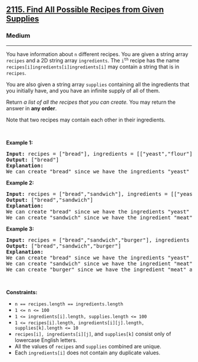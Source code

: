 <h2><a href="https://leetcode.com/problems/find-all-possible-recipes-from-given-supplies/">2115. Find All Possible Recipes from Given Supplies</a></h2><h3>Medium</h3><hr><div><p><font papago-translate="cached" papago-id="14">You have information about </font><code>n</code><font papago-translate="cached" papago-id="15"> different recipes. You are given a string array </font><code>recipes</code><font papago-translate="cached" papago-id="16"> and a 2D string array </font><code>ingredients</code><font papago-translate="cached" papago-id="17">. The </font><code>i<sup>th</sup></code><font papago-translate="cached" papago-id="18"> recipe has the name </font><code>recipes[i]</code><code>ingredients[i]</code><code>ingredients[i]</code><font papago-translate="cached" papago-id="21"> may contain a string that is in </font><code>recipes</code><font papago-translate="cached" papago-id="22">.</font></p>

<p><font papago-translate="cached" papago-id="23">You are also given a string array </font><code>supplies</code><font papago-translate="cached" papago-id="24"> containing all the ingredients that you initially have, and you have an infinite supply of all of them.</font></p>

<p papago-id="25" papago-translate="cached">Return <em papago-id="25-1">a list of all the recipes that you can create. </em>You may return the answer in <strong papago-id="25-3">any order</strong>.</p>

<p papago-id="26" papago-translate="translated">Note that two recipes may contain each other in their ingredients.</p>

<p>&nbsp;</p>
<p><strong papago-id="27" papago-translate="translated">Example 1:</strong></p>

<pre papago-id="28" papago-translate="cached"><strong papago-id="28-0">Input:</strong> recipes = ["bread"], ingredients = [["yeast","flour"]], supplies = ["yeast","flour","corn"]
<strong papago-id="28-2">Output:</strong> ["bread"]
<strong papago-id="28-4">Explanation:</strong>
We can create "bread" since we have the ingredients "yeast" and "flour".
</pre>

<p><strong papago-id="29" papago-translate="translated">Example 2:</strong></p>

<pre papago-id="30" papago-translate="cached"><strong papago-id="30-0">Input:</strong> recipes = ["bread","sandwich"], ingredients = [["yeast","flour"],["bread","meat"]], supplies = ["yeast","flour","meat"]
<strong papago-id="30-2">Output:</strong> ["bread","sandwich"]
<strong papago-id="30-4">Explanation:</strong>
We can create "bread" since we have the ingredients "yeast" and "flour".
We can create "sandwich" since we have the ingredient "meat" and can create the ingredient "bread".
</pre>

<p><strong papago-id="0" papago-translate="translated">Example 3:</strong></p>

<pre papago-id="0" papago-translate="cached"><strong papago-id="0-0">Input:</strong> recipes = ["bread","sandwich","burger"], ingredients = [["yeast","flour"],["bread","meat"],["sandwich","meat","bread"]], supplies = ["yeast","flour","meat"]
<strong papago-id="0-2">Output:</strong> ["bread","sandwich","burger"]
<strong papago-id="0-4">Explanation:</strong>
We can create "bread" since we have the ingredients "yeast" and "flour".
We can create "sandwich" since we have the ingredient "meat" and can create the ingredient "bread".
We can create "burger" since we have the ingredient "meat" and can create the ingredients "bread" and "sandwich".
</pre>

<p>&nbsp;</p>
<p><strong papago-id="0" papago-translate="translated">Constraints:</strong></p>

<ul>
	<li><code>n == recipes.length == ingredients.length</code></li>
	<li><code>1 &lt;= n &lt;= 100</code></li>
	<li><code>1 &lt;= ingredients[i].length, supplies.length &lt;= 100</code></li>
	<li><code>1 &lt;= recipes[i].length, ingredients[i][j].length, supplies[k].length &lt;= 10</code></li>
	<li><code>recipes[i], ingredients[i][j]</code><font papago-translate="translated" papago-id="11">, and </font><code>supplies[k]</code><font papago-translate="translated" papago-id="12"> consist only of lowercase English letters.</font></li>
	<li><font papago-translate="translated" papago-id="13">All the values of </font><code>recipes</code><font papago-translate="translated" papago-id="14"> and </font><code>supplies</code><font papago-translate="translated" papago-id="15">&nbsp;combined are unique.</font></li>
	<li><font papago-translate="translated" papago-id="16">Each </font><code>ingredients[i]</code><font papago-translate="translated" papago-id="17"> does not contain any duplicate values.</font></li>
</ul>
</div>